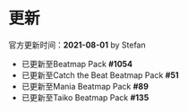 # 更新

官方更新时间：**2021-08-01** by Stefan

- 已更新至Beatmap Pack **#1054**
- 已更新至Catch the Beat Beatmap Pack **#51**
- 已更新至Mania Beatmap Pack **#89**
- 已更新至Taiko Beatmap Pack **#135**
